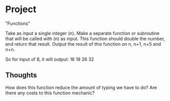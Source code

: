 Project
=======

"Functions"

Take as input a single integer (n).  Make a separate function or subroutine that will be called with (n) as input.  This function should double the number, and return that result.  Output the result of this function on n, n+1, n+5 and n+n.

So for input of 8, it will output:
16
18
26
32

Thoughts
--------

How does this function reduce the amount of typing we have to do?
Are there any costs to this function mechanic?
